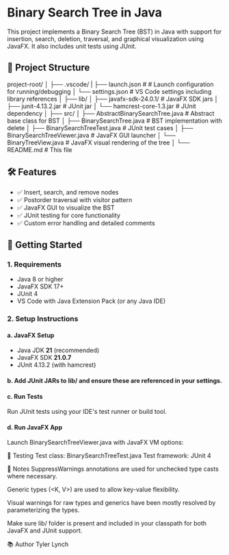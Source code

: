 # Binary Search Tree in Java

This project implements a Binary Search Tree (BST) in Java with support for insertion, search, deletion, traversal, and graphical visualization using JavaFX. It also includes unit tests using JUnit.

## 📁 Project Structure

project-root/
│
├── .vscode/
| ├── launch.json # # Launch configuration for running/debugging
│ └── settings.json # VS Code settings including library references
│
├── lib/
│ ├── javafx-sdk-24.0.1/ # JavaFX SDK jars
│ ├── junit-4.13.2.jar # JUnit jar
│ └── hamcrest-core-1.3.jar # JUnit dependency
│
├── src/
│ ├── AbstractBinarySearchTree.java # Abstract base class for BST
│ ├── BinarySearchTree.java # BST implementation with delete
│ ├── BinarySearchTreeTest.java # JUnit test cases
│ ├── BinarySearchTreeViewer.java # JavaFX GUI launcher
│ └── BinaryTreeView.java # JavaFX visual rendering of the tree
│
└── README.md # This file

## 🛠️ Features

- ✅ Insert, search, and remove nodes
- ✅ Postorder traversal with visitor pattern
- ✅ JavaFX GUI to visualize the BST
- ✅ JUnit testing for core functionality
- ✅ Custom error handling and detailed comments

## 🚀 Getting Started

### 1. Requirements

- Java 8 or higher
- JavaFX SDK 17+
- JUnit 4
- VS Code with Java Extension Pack (or any Java IDE)

### 2. Setup Instructions

#### a. JavaFX Setup

- Java JDK **21** (recommended)
- JavaFX SDK **21.0.7**
- JUnit 4.13.2 (with hamcrest)

#### b. Add JUnit JARs to lib/ and ensure these are referenced in your settings.

#### c. Run Tests
Run JUnit tests using your IDE's test runner or build tool.

#### d. Run JavaFX App
Launch BinarySearchTreeViewer.java with JavaFX VM options:

🧪 Testing
Test class: BinarySearchTreeTest.java
Test framework: JUnit 4

🧾 Notes
SuppressWarnings annotations are used for unchecked type casts where necessary.

Generic types (<K, V>) are used to allow key-value flexibility.

Visual warnings for raw types and generics have been mostly resolved by parameterizing the types.

Make sure lib/ folder is present and included in your classpath for both JavaFX and JUnit support.

📚 Author
Tyler Lynch